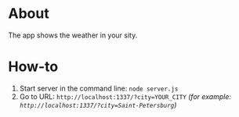 # About
The app shows the weather in your sity.

# How-to
1. Start server in the command line: ``` node server.js ```
2. Go to URL: ``` http://localhost:1337/?city=YOUR_CITY ``` *(for example: ``` http://localhost:1337/?city=Saint-Petersburg ```)*
